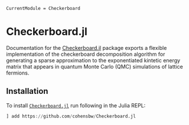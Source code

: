 ```@meta
CurrentModule = Checkerboard
```

# Checkerboard.jl

Documentation for the [Checkerboard.jl](https://github.com/cohensbw/Checkerboard.jl) package exports a flexible implementation of the
checkerboard decomposition algorithm for generating a sparse approximation to the exponentiated kintetic energy matrix that
appears in quantum Monte Carlo (QMC) simulations of lattice fermions.

## Installation
To install [`Checkerboard.jl`](https://github.com/cohensbw/Checkerboard.jl) run following in the Julia REPL:

```julia
] add https://github.com/cohensbw/Checkerboard.jl
```